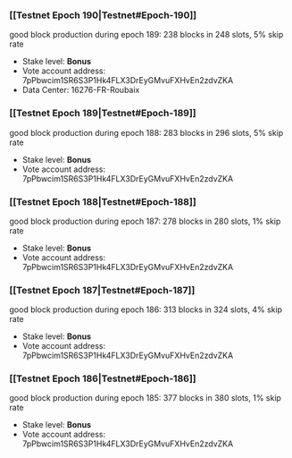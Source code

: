 ### [[Testnet Epoch 190|Testnet#Epoch-190]]
good block production during epoch 189: 238 blocks in 248 slots, 5% skip rate
* Stake level: **Bonus**
* Vote account address: 7pPbwcim1SR6S3P1Hk4FLX3DrEyGMvuFXHvEn2zdvZKA
* Data Center: 16276-FR-Roubaix
### [[Testnet Epoch 189|Testnet#Epoch-189]]
good block production during epoch 188: 283 blocks in 296 slots, 5% skip rate
* Stake level: **Bonus**
* Vote account address: 7pPbwcim1SR6S3P1Hk4FLX3DrEyGMvuFXHvEn2zdvZKA
### [[Testnet Epoch 188|Testnet#Epoch-188]]
good block production during epoch 187: 278 blocks in 280 slots, 1% skip rate
* Stake level: **Bonus**
* Vote account address: 7pPbwcim1SR6S3P1Hk4FLX3DrEyGMvuFXHvEn2zdvZKA
### [[Testnet Epoch 187|Testnet#Epoch-187]]
good block production during epoch 186: 313 blocks in 324 slots, 4% skip rate
* Stake level: **Bonus**
* Vote account address: 7pPbwcim1SR6S3P1Hk4FLX3DrEyGMvuFXHvEn2zdvZKA
### [[Testnet Epoch 186|Testnet#Epoch-186]]
good block production during epoch 185: 377 blocks in 380 slots, 1% skip rate
* Stake level: **Bonus**
* Vote account address: 7pPbwcim1SR6S3P1Hk4FLX3DrEyGMvuFXHvEn2zdvZKA